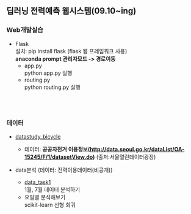 ## 딥러닝 전력예측 웹시스템(09.10~ing)  
### Web개발실습
   - Flask  
   설치: pip install flask (flask 웹 프레임워크 사용)  
   __anaconda prompt 관리자모드 -> 경로이동__  
      - app.py  
         python app.py 실행  
      - routing.py  
         python routing.py 실행  
   <br>
   <br>
  
  
### 데이터  
   - [datastudy_bicycle](https://github.com/Jimin980921/DeepLearning_websys/blob/master/datastudy_bicycle.ipynb)  
      - 데이터: __공공자전거 이용정보(http://data.seoul.go.kr/dataList/OA-15245/F/1/datasetView.do)__ (출처:서울열린데이터광장)  
      
   - data분석 (데이터: 전력이용데이터(비공개))  
      - [data_task1](https://github.com/Jimin980921/DeepLearning_websys/blob/master/data_task1.ipynb)  
         1월, 7월 데이터 분석하기  
      -  
         요일별 분석해보기  
         scikit-learn 선형 회귀  
      
      
   
  
   
   
   
   
   
  
   
  
      
  
  
